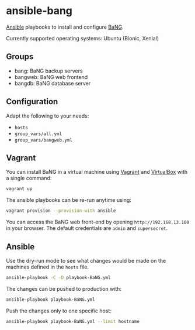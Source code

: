 ansible-bang
============

[Ansible](https://www.ansible.com) playbooks to install and configure [BaNG](https://github.com/patschbo/BaNG).

Currently supported operating systems: Ubuntu (Bionic, Xenial)

Groups
------

  * bang: BaNG backup servers
  * bangweb: BaNG web frontend
  * bangdb: BaNG database server

Configuration
-------------

Adapt the following to your needs:

  * `hosts`
  * `group_vars/all.yml`
  * `group_vars/bangweb.yml`

Vagrant
-------

You can install BaNG in a virtual machine using [Vagrant](https://www.vagrantup.com) and [VirtualBox](https://www.virtualbox.org) with a single command:

```sh
vagrant up
```

The ansible playbooks can be re-run anytime using:

```sh
vagrant provision --provision-with ansible
```

You can access the BaNG web front-end by opening `http://192.168.13.100` in your browser. The default credentials are `admin` and `supersecret`.

Ansible
-------

Use the dry-run mode to see what changes would be made on the machines defined in the `hosts` file.

```sh
ansible-playbook -C -D playbook-BaNG.yml
```

The changes can be pushed to production with:

```sh
ansible-playbook playbook-BaNG.yml
```

Push the changes only to one specific host:

```sh
ansible-playbook playbook-BaNG.yml --limit hostname
```
